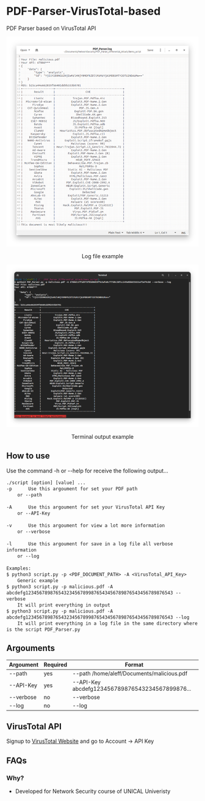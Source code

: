 # PDF-Parser-VirusTotal-based
PDF Parser based on VirusTotal API

![](docs/log%20file.png)
<center>Log file example</center>


![](docs/terminal%20verbose.png)
<center>Terminal output example</center>


## How to use

Use the command -h or --help for receive the following output...

```
./script [option] [value] ...
-p		Use this argoument for set your PDF path
    or --path

-A		Use this argoument for set your VirusTotal API Key
    or --API-Key

-v		Use this argoument for view a lot more information
    or --verbose

-l		Use this argoument for save in a log file all verbose information
    or --log

Examples:
$ python3 script.py -p <PDF_DOCUMENT_PATH> -A <VirusTotal_API_Key>
	Generic example
$ python3 script.py -p malicious.pdf -A abcdefg123456789876543234567899876543456789876543456789876543 --verbose
	It will print everything in output
$ python3 script.py -p malicious.pdf -A abcdefg123456789876543234567899876543456789876543456789876543 --log
	It will print everything in a log file in the same directory where is the script PDF_Parser.py
```

## Argouments

|Argoument|Required|Format|
|--|--|--|
|--path|yes|--path /home/aleff/Documents/malicious.pdf|
|--API-Key|yes|--API-Key abcdefg123456789876543234567899876...|
|--verbose|no|--verbose|
|--log|no|--log|

## VirusTotal API

Signup to [VirusTotal Website](https://www.virustotal.com/gui/join-us) and go to Account -> API Key

## FAQs

### Why?
- Developed for Network Security course of UNICAL Univeristy
